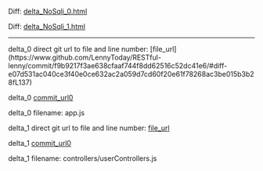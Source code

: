 Diff: [delta_NoSqli_0.html](./delta_NoSqli_0.html)

Diff: [delta_NoSqli_1.html](./delta_NoSqli_1.html)

<hr>
delta_0 direct git url to file and line number: [file_url](https://www.github.com/LennyToday/RESTful-lenny/commit/f9b9217f3ae638cfaaf744f8dd62516c52dc41e6/#diff-e07d531ac040ce3f40e0ce632ac2a059d7cd60f20e61f78268ac3be015b3b28fL137)

delta_0 [commit_url0](https://www.github.com/LennyToday/RESTful-lenny/commit/f9b9217f3ae638cfaaf744f8dd62516c52dc41e6)

delta_0 filename: app.js



delta_1 direct git url to file and line number: [file_url](https://www.github.com/afuh/pinstagram/commit/776a6b63f84b3bc9d38963933ff511b319b73ac5/#diff-fb901db253d2190ed5dec3508eb32e99524e0b4dcacdaea322a50f2619ae2d99L49)

delta_1 [commit_url0](https://www.github.com/afuh/pinstagram/commit/776a6b63f84b3bc9d38963933ff511b319b73ac5)

delta_1 filename: controllers/userControllers.js



